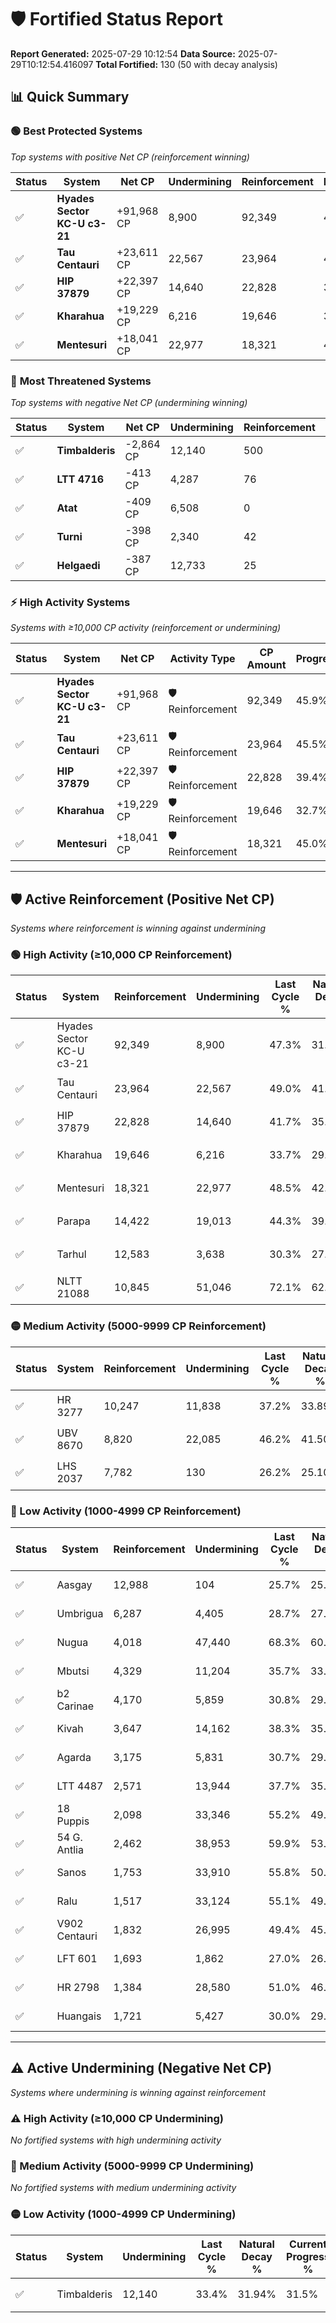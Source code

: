 # 🛡️ Fortified Status Report

**Report Generated:** 2025-07-29 10:12:54
**Data Source:** 2025-07-29T10:12:54.416097
**Total Fortified:** 130 (50 with decay analysis)

## 📊 Quick Summary

### 🟢 **Best Protected Systems**
*Top systems with positive Net CP (reinforcement winning)*

| Status | System | Net CP | Undermining | Reinforcement | Progress |
|--------|--------|--------|-------------|---------------|----------|
| ✅ | **Hyades Sector KC-U c3-21** | +91,968 CP | 8,900 | 92,349 | 45.9% |
| ✅ | **Tau Centauri** | +23,611 CP | 22,567 | 23,964 | 45.5% |
| ✅ | **HIP 37879** | +22,397 CP | 14,640 | 22,828 | 39.4% |
| ✅ | **Kharahua** | +19,229 CP | 6,216 | 19,646 | 32.7% |
| ✅ | **Mentesuri** | +18,041 CP | 22,977 | 18,321 | 45.0% |

### 🔴 **Most Threatened Systems**
*Top systems with negative Net CP (undermining winning)*

| Status | System | Net CP | Undermining | Reinforcement | Progress |
|--------|--------|--------|-------------|---------------|----------|
| ✅ | **Timbalderis** | -2,864 CP | 12,140 | 500 | 31.5% |
| ✅ | **LTT 4716** | -413 CP | 4,287 | 76 | 28.2% |
| ✅ | **Atat** | -409 CP | 6,508 | 0 | 29.9% |
| ✅ | **Turni** | -398 CP | 2,340 | 42 | 26.8% |
| ✅ | **Helgaedi** | -387 CP | 12,733 | 25 | 34.5% |

### ⚡ **High Activity Systems**
*Systems with ≥10,000 CP activity (reinforcement or undermining)*

| Status | System | Net CP | Activity Type | CP Amount | Progress |
|--------|--------|--------|---------------|-----------|----------|
| ✅ | **Hyades Sector KC-U c3-21** | +91,968 CP | 🛡️ Reinforcement | 92,349 | 45.9% |
| ✅ | **Tau Centauri** | +23,611 CP | 🛡️ Reinforcement | 23,964 | 45.5% |
| ✅ | **HIP 37879** | +22,397 CP | 🛡️ Reinforcement | 22,828 | 39.4% |
| ✅ | **Kharahua** | +19,229 CP | 🛡️ Reinforcement | 19,646 | 32.7% |
| ✅ | **Mentesuri** | +18,041 CP | 🛡️ Reinforcement | 18,321 | 45.0% |

---

## 🛡️ Active Reinforcement (Positive Net CP)
*Systems where reinforcement is winning against undermining*

### 🟢 High Activity (≥10,000 CP Reinforcement)

| Status | System | Reinforcement | Undermining | Last Cycle % | Natural Decay % | Current Progress % | Current CP | Net CP | Activity |
|--------|--------|---------------|-------------|--------------|-----------------|-------------------|------------|--------|----------|
| ✅ | Hyades Sector KC-U c3-21 | 92,349 | 8,900 | 47.3% | 31.75% | 45.9% | 298,350 | +91,968 | 🟢 High Reinforcement |
| ✅ | Tau Centauri | 23,964 | 22,567 | 49.0% | 41.87% | 45.5% | 295,750 | +23,611 | 🟢 High Reinforcement |
| ✅ | HIP 37879 | 22,828 | 14,640 | 41.7% | 35.95% | 39.4% | 256,099 | +22,397 | 🟢 High Reinforcement |
| ✅ | Kharahua | 19,646 | 6,216 | 33.7% | 29.74% | 32.7% | 212,550 | +19,229 | 🟢 High Reinforcement |
| ✅ | Mentesuri | 18,321 | 22,977 | 48.5% | 42.22% | 45.0% | 292,500 | +18,041 | 🟢 High Reinforcement |
| ✅ | Parapa | 14,422 | 19,013 | 44.3% | 39.24% | 41.4% | 269,100 | +14,062 | 🟢 High Reinforcement |
| ✅ | Tarhul | 12,583 | 3,638 | 30.3% | 27.83% | 29.7% | 193,050 | +12,156 | 🟢 High Reinforcement |
| ✅ | NLTT 21088 | 10,845 | 51,046 | 72.1% | 62.64% | 64.2% | 417,300 | +10,134 | 🟢 High Reinforcement |

### 🟡 Medium Activity (5000-9999 CP Reinforcement)

| Status | System | Reinforcement | Undermining | Last Cycle % | Natural Decay % | Current Progress % | Current CP | Net CP | Activity |
|--------|--------|---------------|-------------|--------------|-----------------|-------------------|------------|--------|----------|
| ✅ | HR 3277 | 10,247 | 11,838 | 37.2% | 33.89% | 35.4% | 230,100 | +9,822 | 🟡 Medium Reinforcement |
| ✅ | UBV 8670 | 8,820 | 22,085 | 46.2% | 41.50% | 42.8% | 278,200 | +8,451 | 🟡 Medium Reinforcement |
| ✅ | LHS 2037 | 7,782 | 130 | 26.2% | 25.10% | 26.2% | 170,300 | +7,165 | 🟡 Medium Reinforcement |

### 🔴 Low Activity (1000-4999 CP Reinforcement)

| Status | System | Reinforcement | Undermining | Last Cycle % | Natural Decay % | Current Progress % | Current CP | Net CP | Activity |
|--------|--------|---------------|-------------|--------------|-----------------|-------------------|------------|--------|----------|
| ✅ | Aasgay | 12,988 | 104 | 25.7% | 25.00% | 25.7% | 167,050 | +4,550 | 🔵 Low Reinforcement |
| ✅ | Umbrigua | 6,287 | 4,405 | 28.7% | 27.32% | 28.0% | 182,000 | +4,406 | 🔵 Low Reinforcement |
| ✅ | Nugua | 4,018 | 47,440 | 68.3% | 60.40% | 61.0% | 396,500 | +3,883 | 🔵 Low Reinforcement |
| ✅ | Mbutsi | 4,329 | 11,204 | 35.7% | 33.40% | 34.0% | 221,000 | +3,881 | 🔵 Low Reinforcement |
| ✅ | b2 Carinae | 4,170 | 5,859 | 30.8% | 29.35% | 29.9% | 194,350 | +3,579 | 🔵 Low Reinforcement |
| ✅ | Kivah | 3,647 | 14,162 | 38.3% | 35.60% | 36.1% | 234,650 | +3,221 | 🔵 Low Reinforcement |
| ✅ | Agarda | 3,175 | 5,831 | 30.7% | 29.39% | 29.8% | 193,700 | +2,667 | 🔵 Low Reinforcement |
| ✅ | LTT 4487 | 2,571 | 13,944 | 37.7% | 35.30% | 35.6% | 231,400 | +1,951 | 🔵 Low Reinforcement |
| ✅ | 18 Puppis | 2,098 | 33,346 | 55.2% | 49.83% | 50.1% | 325,650 | +1,747 | 🔵 Low Reinforcement |
| ✅ | 54 G. Antlia | 2,462 | 38,953 | 59.9% | 53.64% | 53.9% | 350,350 | +1,665 | 🔵 Low Reinforcement |
| ✅ | Sanos | 1,753 | 33,910 | 55.8% | 50.36% | 50.6% | 328,900 | +1,555 | 🔵 Low Reinforcement |
| ✅ | Ralu | 1,517 | 33,124 | 55.1% | 49.79% | 50.0% | 325,000 | +1,338 | 🔵 Low Reinforcement |
| ✅ | V902 Centauri | 1,832 | 26,995 | 49.4% | 45.00% | 45.2% | 293,800 | +1,293 | 🔵 Low Reinforcement |
| ✅ | LFT 601 | 1,693 | 1,862 | 27.0% | 26.51% | 26.7% | 173,550 | +1,252 | 🔵 Low Reinforcement |
| ✅ | HR 2798 | 1,384 | 28,580 | 51.0% | 46.42% | 46.6% | 302,900 | +1,179 | 🔵 Low Reinforcement |
| ✅ | Huangais | 1,721 | 5,427 | 30.0% | 29.03% | 29.2% | 189,800 | +1,126 | 🔵 Low Reinforcement |


---

## ⚠️ Active Undermining (Negative Net CP)
*Systems where undermining is winning against reinforcement*

### ⚠️ High Activity (≥10,000 CP Undermining)

*No fortified systems with high undermining activity*

### 🔶 Medium Activity (5000-9999 CP Undermining)

*No fortified systems with medium undermining activity*

### 🟡 Low Activity (1000-4999 CP Undermining)

| Status | System | Undermining | Last Cycle % | Natural Decay % | Current Progress % | Reinforcement | Current CP | Net CP | Activity |
|--------|--------|-------------|--------------|-----------------|-------------------|---------------|------------|--------|----------|
| ✅ | Timbalderis | 12,140 | 33.4% | 31.94% | 31.5% | 500 | 204,750 | -2,864 | 🟡 Low Undermining |
